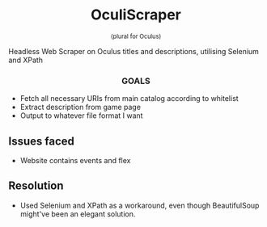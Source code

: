 <div align='center'>
    <h1>OculiScraper</h1>
    <small>(plural for Oculus)</small>
</div>

<p>Headless Web Scraper on Oculus titles and descriptions,
utilising Selenium and XPath</p>

<h3 align='center'>GOALS</h3>

* Fetch all necessary URIs from main catalog according to whitelist
* Extract description from game page
* Output to whatever file format I want

Issues faced
------------
* Website contains events and flex

Resolution
------------
* Used Selenium and XPath as a workaround, even though BeautifulSoup might've been an elegant solution.
